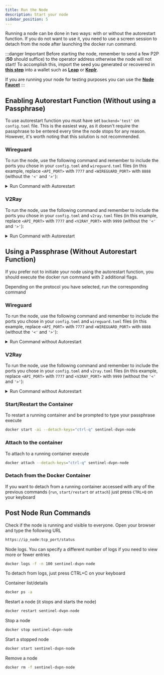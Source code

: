 ```yaml
---
title: Run the Node
description: Start your node
sidebar_position: 5
---
```


Running a node can be done in two ways: with or without the autorestart function. If you do not want to use it, you need to use a screen session to detach from the node after launching the docker run command.

:::danger Important
 Before starting the node, remember to send a few P2P (**50** should suffice) to the operator address otherwise the node will not start!
 To accomplish this, import the seed you generated or recovered in [**this step**](/dvpn-node-setup/manual/node-config#add-a-mnemonic) into a wallet such as [**Leap**](/get-started/wallets/leap/import-seed) or [**Keplr**](/get-started/wallets/keplr/import-seed).
 
 If you are running your node for testing purposes you can use the [**Node Faucet**](https://busurnode.com/network/sentinel/faucet)
:::

## Enabling Autorestart Function (Without using a Passphrase)

To use autorestart function you must have set `backend='test'` on `config.toml` file. This is the easiest way, as it doesn't require the passphrase to be entered every time the node stops for any reason. However, it's worth noting that this solution is not recommended.

### Wireguard

To run the node, use the following command and remember to include the ports you chose in your `config.toml` and `wireguard.toml` files (in this example, replace `<API_PORT>` with `7777` and `<WIREGUARD_PORT>` with `8888` (without the `'<'` and `'>'`):

<details>
<summary>Run Command with Autorestart</summary>
<p>

```bash
docker run -d \
    --name sentinel-dvpn-node \
    --restart unless-stopped \
    --volume ${HOME}/.sentinelnode:/root/.sentinelnode \
    --volume /lib/modules:/lib/modules \
    --cap-drop ALL \
    --cap-add NET_ADMIN \
    --cap-add NET_BIND_SERVICE \
    --cap-add NET_RAW \
    --cap-add SYS_MODULE \
    --sysctl net.ipv4.ip_forward=1 \
    --sysctl net.ipv6.conf.all.disable_ipv6=0 \
    --sysctl net.ipv6.conf.all.forwarding=1 \
    --sysctl net.ipv6.conf.default.forwarding=1 \
    --publish <API_PORT>:<API_PORT>/tcp \
    --publish <WIREGUARD_PORT>:<WIREGUARD_PORT>/udp \
    sentinel-dvpn-node process start
```

</p>
</details>

### V2Ray

To run the node, use the following command and remember to include the ports you chose in your `config.toml` and `v2ray.toml` files (in this example, replace `<API_PORT>` with `7777` and `<V2RAY_PORT>` with `9999` (without the `'<'` and `'>'`):

<details>
<summary>Run Command with Autorestart</summary>
<p>

```bash
docker run -d \
    --restart unless-stopped \
    --volume "${HOME}/.sentinelnode:/root/.sentinelnode" \
    --publish <API_PORT>:<API_PORT>/tcp \
    --publish <V2RAY_PORT>:<V2RAY_PORT>/tcp \
    sentinel-dvpn-node process start
```

</p>
</details>

## Using a Passphrase (Without Autorestart Function)

If you prefer not to initiate your node using the autorestart function, you should execute the docker run command with 2 additional flags.

Depending on the protocol you have selected, run the corresponding command

### Wireguard

To run the node, use the following command and remember to include the ports you chose in your `config.toml` and `wireguard.toml` files (in this example, replace `<API_PORT>` with `7777` and `<WIREGUARD_PORT>` with `8888` (without the `'<'` and `'>'`):

<details>
<summary>Run Command without Autorestart</summary>
<p>

```bash
docker run --sig-proxy=false \
    --detach-keys="ctrl-q" \
    --name sentinel-dvpn-node \
    --interactive \
    --tty \
    --volume ${HOME}/.sentinelnode:/root/.sentinelnode \
    --volume /lib/modules:/lib/modules \
    --cap-drop ALL \
    --cap-add NET_ADMIN \
    --cap-add NET_BIND_SERVICE \
    --cap-add NET_RAW \
    --cap-add SYS_MODULE \
    --sysctl net.ipv4.ip_forward=1 \
    --sysctl net.ipv6.conf.all.disable_ipv6=0 \
    --sysctl net.ipv6.conf.all.forwarding=1 \
    --sysctl net.ipv6.conf.default.forwarding=1 \
    --publish <API_PORT>:<API_PORT>/tcp \
    --publish <WIREGUARD_PORT>:<WIREGUARD_PORT>/udp \
    sentinel-dvpn-node process start
```

</p>
</details>

### V2Ray

To run the node, use the following command and remember to include the ports you chose in your `config.toml` and `v2ray.toml` files (in this example, replace `<API_PORT>` with `7777` and `<V2RAY_PORT>` with `9999` (without the `'<'` and `'>'`):

<details>
<summary>Run Command without Autorestart</summary>
<p>

```bash
docker run --sig-proxy=false \
    --detach-keys="ctrl-q" \
    --interactive \
    --tty \
    --volume "${HOME}/.sentinelnode:/root/.sentinelnode" \
    --publish <API_PORT>:<API_PORT>/tcp \
    --publish <V2RAY_PORT>:<V2RAY_PORT>/tcp \
    sentinel-dvpn-node process start
```

</p>
</details>


### Start/Restart the Container

To restart a running container and be prompted to type your passphrase execute

```bash
docker start -ai --detach-keys="ctrl-q" sentinel-dvpn-node
```

### Attach to the container

To attach to a running container execute

```bash
docker attach --detach-keys="ctrl-q" sentinel-dvpn-node
```

### Detach from the Docker Container

If you want to detach from a running container accessed with any of the previous commands (`run`, `start/restart` or `attach`) just press `CTRL+Q` on your keyboard


## Post Node Run Commands

Check if the node is running and visible to everyone. Open your browser and type the following URL

```bash
https://ip_node:tcp_port/status
```

Node logs. You can specify a different number of logs if you need to view more or fewer entries

```bash
docker logs -f -n 100 sentinel-dvpn-node
```

To detach from logs, just press CTRL+C on your keyboard

Container list/details

```bash
docker ps -a
```

Restart a node (it stops and starts the node)

```bash
docker restart sentinel-dvpn-node
```

Stop a node

```bash
docker stop sentinel-dvpn-node
```

Start a stopped node

```bash
docker start sentinel-dvpn-node
```

Remove a node

```bash
docker rm -f sentinel-dvpn-node
```